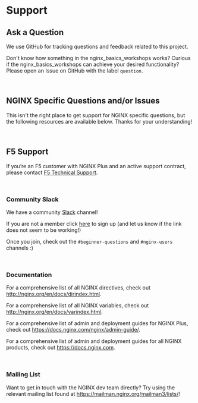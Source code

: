 # Support

## Ask a Question

We use GitHub for tracking questions and feedback related to this project.

Don't know how something in the nginx_basics_workshops works? Curious if the nginx_basics_workshops can achieve your desired functionality? Please open an Issue on GitHub with the label `question`.

</br>

## NGINX Specific Questions and/or Issues

This isn't the right place to get support for NGINX specific questions, but the following resources are available below. Thanks for your understanding!

</br>

## F5 Support

If you’re an F5 customer with NGINX Plus and an active support contract, please contact [F5 Technical Support](https://www.f5.com/services/support).

<br/>

### Community Slack

We have a community [Slack](https://nginxcommunity.slack.com/) channel!

If you are not a member click [here](https://join.slack.com/t/nginxcommunity/shared_invite/zt-1aaa22w80-~_~wSMNyPxLPLp5xunOC7w) to sign up (and let us know if the link does not seem to be working!)

Once you join, check out the `#beginner-questions` and `#nginx-users` channels :)

</br>

### Documentation

For a comprehensive list of all NGINX directives, check out <http://nginx.org/en/docs/dirindex.html>.

For a comprehensive list of all NGINX variables, check out <http://nginx.org/en/docs/varindex.html>.

For a comprehensive list of admin and deployment guides for NGINX Plus, check out <https://docs.nginx.com/nginx/admin-guide/>.

For a comprehensive list of admin and deployment guides for all NGINX products, check out <https://docs.nginx.com>.

</br>

### Mailing List

Want to get in touch with the NGINX dev team directly? Try using the relevant mailing list found at <https://mailman.nginx.org/mailman3/lists/>!
